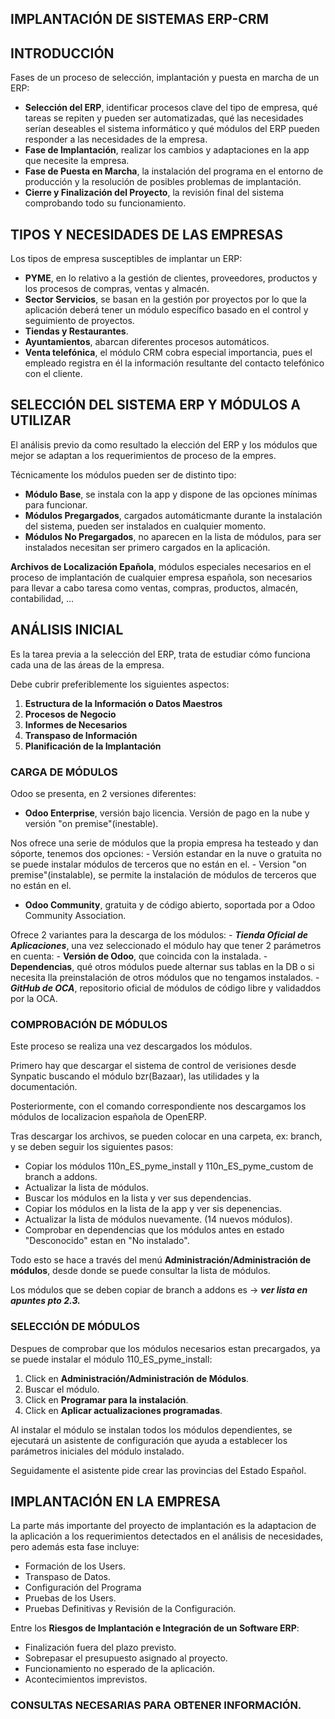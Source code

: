 ## IMPLANTACIÓN DE SISTEMAS ERP-CRM
## INTRODUCCIÓN
Fases de un proceso de selección, implantación y puesta en marcha de un ERP:
  - **Selección del ERP**, identificar procesos clave del tipo de empresa, qué tareas se repiten y pueden ser automatizadas, qué las necesidades serían deseables el sistema informático y qué módulos del ERP pueden responder a las necesidades de la empresa.
  - **Fase de Implantación**, realizar los cambios y adaptaciones en la app que necesite la empresa.
  - **Fase de Puesta en Marcha**, la instalación del programa en el entorno de producción y la resolución de posibles problemas de implantación.
  - **Cierre y Finalización del Proyecto**, la revisión final del sistema comprobando todo su funcionamiento.

## TIPOS Y NECESIDADES DE LAS EMPRESAS
Los tipos de empresa susceptibles de implantar un ERP:
  - **PYME**, en lo relativo a la gestión de clientes, proveedores, productos y los procesos de compras, ventas y almacén.
  - **Sector Servicios**, se basan en la gestión por proyectos por lo que la aplicación deberá tener un módulo específico basado en el control y seguimiento de proyectos.
  - **Tiendas y Restaurantes**.
  - **Ayuntamientos**, abarcan diferentes procesos automáticos.
  - **Venta telefónica**, el módulo CRM cobra especial importancia, pues el empleado registra en él la información resultante del contacto telefónico con el cliente.

## SELECCIÓN DEL SISTEMA ERP Y MÓDULOS A UTILIZAR
El análisis previo da como resultado la elección del ERP y los módulos que mejor se adaptan a los requerimientos de proceso de la empres.

Técnicamente los módulos pueden ser de distinto tipo:
  - **Módulo Base**, se instala con la app y dispone de las opciones mínimas para funcionar.
  - **Módulos Pregargados**, cargados automáticmante durante la instalación del sistema, pueden ser instalados en cualquier momento.
  - **Módulos No Pregargados**, no aparecen en la lista de módulos, para ser instalados necesitan ser primero cargados en la aplicación.

**Archivos de Localización Epañola**, módulos especiales necesarios en el proceso de implantación de cualquier empresa española, son necesarios para llevar a cabo taresa como ventas, compras, productos, almacén, contabilidad, ...


## ANÁLISIS INICIAL
Es la tarea previa a la selección del ERP, trata de estudiar cómo funciona cada una de las áreas de la empresa.

Debe cubrir preferiblemente los siguientes aspectos:
  1. **Estructura de la Información o Datos Maestros**
  2. **Procesos de Negocio**
  3. **Informes de Necesarios**
  4. **Transpaso de Información**
  5. **Planificación de la Implantación**


### CARGA DE MÓDULOS
Odoo se presenta, en 2 versiones diferentes:
  - **Odoo Enterprise**, versión bajo licencia. Versión de pago en la nube y versión "on premise"(inestable).

Nos ofrece una serie de módulos que la propia empresa ha testeado y dan sóporte, tenemos dos opciones:
    - Versión estandar en la nuve o gratuita no se puede instalar módulos de terceros que no están en el.
    - Version "on premise"(instalable), se permite la instalación de módulos de terceros que no están en el.
  - **Odoo Community**, gratuita y de código abierto, soportada por a Odoo Community Association.

Ofrece 2 variantes para la descarga de los módulos:
    - ***Tienda Oficial de Aplicaciones***, una vez seleccionado el módulo hay que tener 2 parámetros en cuenta:
      - **Versión de Odoo**, que coincida con la instalada.
      - **Dependencias**, qué otros módulos puede alternar sus tablas en la DB o si necesita lla preinstalación de otros módulos que no tengamos instalados.
    - ***GitHub de OCA***, repositorio oficial de módulos de código libre y validaddos por la OCA.


### COMPROBACIÓN DE MÓDULOS
Este proceso se realiza una vez descargados los módulos.

Primero hay que descargar el sistema de control de verisiones desde Synpatic buscando el módulo bzr(Bazaar), las utilidades y la documentación.

Posteriormente, con el comando correspondiente nos descargamos los módulos de localizacion española de OpenERP.

Tras descargar los archivos, se pueden colocar en una carpeta, ex: branch, y se deben seguir los siguientes pasos:
  - Copiar los módulos 110n_ES_pyme_install y 110n_ES_pyme_custom de branch a addons.
  - Actualizar la lista de módulos.
  - Buscar los módulos en la lista y ver sus dependencias.
  - Copiar los módulos en la lista de la app y ver sis depenencias.
  - Actualizar la lista de módulos nuevamente. (14 nuevos módulos).
  - Comprobar en dependencias que los módulos antes en estado "Desconocido" estan en "No instalado".

Todo esto se hace a través del menú **Administración/Administración de módulos**, desde donde se puede consultar la lista de módulos.

Los módulos que se deben copiar de branch a addons es -> ***ver lista en apuntes pto 2.3.***



### SELECCIÓN DE MÓDULOS
Despues de comprobar que los módulos necesarios estan precargados, ya se puede instalar el módulo 110_ES_pyme_install:
  1. Click en **Administración/Administración de Módulos**.
  2. Buscar el módulo.
  3. Click en **Programar para la instalación**.
  4. Click en **Aplicar actualizaciones programadas**.

Al instalar el módulo se instalan todos los módulos dependientes, se ejecutará un asistente de configuración que ayuda a establecer los parámetros iniciales del módulo instalado.

Seguidamente el asistente pide crear las provincias del Estado Español.


## IMPLANTACIÓN EN LA EMPRESA
La parte más importante del proyecto de implantación es la adaptacion de la aplicación a los requerimientos detectados en el análisis de necesidades, pero además esta fase incluye:
  - Formación de los Users.
  - Transpaso de Datos.
  - Configuración del Programa
  - Pruebas de los Users.
  - Pruebas Definitivas y Revisión de la Configuración.

Entre los **Riesgos de Implantación e Integración de un Software ERP**:
  - Finalización fuera del plazo previsto.
  - Sobrepasar el presupuesto asignado al proyecto.
  - Funcionamiento no esperado de la aplicación.
  - Acontecimientos imprevistos.

### CONSULTAS NECESARIAS PARA OBTENER INFORMACIÓN.















